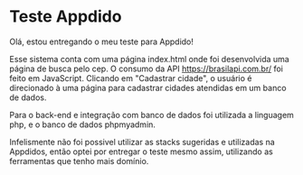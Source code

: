 # Teste Appdido

Olá, estou entregando o meu teste para Appdido!

Esse sistema conta com uma página index.html onde foi desenvolvida uma página
de busca pelo cep. O consumo da API https://brasilapi.com.br/ foi feito em JavaScript.
Clicando em "Cadastrar cidade", o usuário é direcionado à uma página para cadastrar 
cidades atendidas em um banco de dados. 

Para o back-end e integração com banco de dados foi utilizada a linguagem php,
e o banco de dados phpmyadmin.

Infelismente não foi possivel utilizar as stacks sugeridas e utilizadas na Appdidos,
então optei por entregar o teste mesmo assim, utilizando as ferramentas que tenho mais
domínio.
